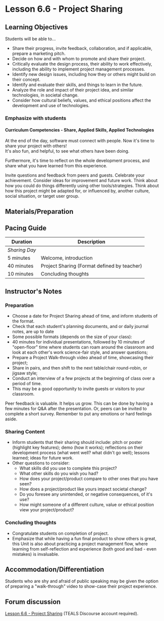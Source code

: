 # Lesson 6.6 - Project Sharing

## Learning Objectives

Students will be able to...

* Share their progress, invite feedback, collaboration, and if applicable, prepare a marketing pitch.
* Decide on how and with whom to promote and share their project.
* Critically evaluate the design process, their ability to work effectively, including the ability to implement project management processes.
* Identify new design issues, including how they or others might build on their concept.
* Identify and evaluate their skills, and things to learn in the future.
* Analyze the role and impact of their project idea, and similar technologies, in societal change.
* Consider how cultural beliefs, values, and ethical positions affect the development and use of technologies.

### Emphasize with students

#### Curriculum Competencies - Share, Applied Skills, Applied Technologies

At the end of the day, software must connect with people.  Now it's time to share your project with others!  
It's also fun, and helpful, to see what others have been doing.  

Furthermore, it's time to reflect on the whole development process, and share what you have learned from this experience.  

Invite questions and feedback from peers and guests.  Celebrate your achievement.  Consider ideas for improvement and future work. Think about how you could do things differently using other tools/strategies. Think about how this project might be adapted for, or influenced by, another culture, social situation, or target user group.

## Materials/Preparation

## Pacing Guide

| Duration      | Description                                   |
| ------------- | --------------------------------------------- |
| _Sharing Day_   |                                               |
| 5 minutes     | Welcome, introduction |
| 40 minutes    | Project Sharing (Format defined by teacher)                           |
| 10 minutes    | Concluding thoughts                                   |

## Instructor's Notes

### Preparation

* Choose a date for Project Sharing ahead of time, and inform students of the format.
* Check that each student's planning documents, and or daily journal notes, are up to date
* Some possible formats (depends on the size of your class):
* 40 minutes for individual presentations, followed by 10 minutes of "open-floor" time where students can roam around the classroom and look at each other's work science-fair style, and answer questions;
* Prepare a Project Walk-through video ahead of time, showcasing their project;
* Share in pairs, and then shift to the next table/chair round-robin, or jigsaw style;  
* Conduct an interview of a few projects at the beginning of class over a period of time.
* This may be a good opportunity to invite guests or visitors to your classroom.

Peer feedback is valuable.  It helps us grow.  This can be done by having a few minutes for Q&A after the presentation.  Or, peers can be invited to complete a short survey.  Remember to put any emotions or hard feelings aside.

### Sharing Content

* Inform students that their sharing should include:  pitch or poster (highlight key features); demo (how it works); reflections on their development process (what went well? what didn't go well);  lessons learned;  ideas for future work.
* Other questions to consider:
  * What skills did you use to complete this project?
  * What other skills do you wish you had?
  * How does your project/product compare to other ones that you have seen?
  * How does a project/product like yours impact societal change?
  * Do you foresee any unintended, or negative consequences, of it's use?
  * How might someone of a different culture, value or ethical position view your project/product?

### Concluding thoughts

* Congratulate students on completion of project.
* Emphasize that while having a fun final product to show others is great, this Unit is also about practicing a project management flow, where learning from self-reflection and experience (both good and bad - even mistakes) is invaluable.

## Accommodation/Differentiation

Students who are shy and afraid of public speaking may be given the option of preparing a "walk-through" video to show-case their project experience.

## Forum discussion

[Lesson 6.6 - Project Sharing](http://forums.tealsk12.org/c/intro-unit-6/lesson-6-6-project-sharing) (TEALS Discourse account required).

[Final Project Plan Organizer]: https://github.com/TEALSK12/introduction-to-computer-science/blob/master/Unit%206%20Word/Final%20Project%20Plan%20Organizer.docx?raw=true
[Final Project Development Plan]: https://github.com/TEALSK12/introduction-to-computer-science/blob/master/Unit%206%20Word/Final%20Project%20Development%20Plan.docx?raw=true
